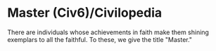 # Master (Civ6)/Civilopedia

There are individuals whose achievements in faith make them shining exemplars to all the faithful. To these, we give the title "Master."